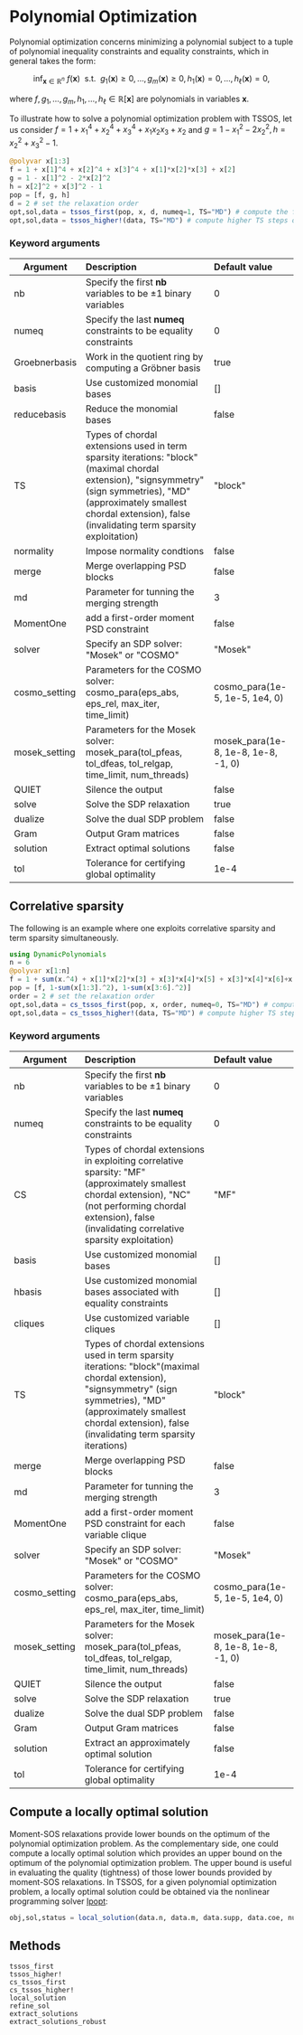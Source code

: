 # Polynomial Optimization

Polynomial optimization concerns minimizing a polynomial subject to a tuple of polynomial inequality constraints and equality constraints, which in general takes the form:

$$\mathrm{inf}_{\mathbf{x}\in\mathbb{R}^n}\ f(\mathbf{x})\ \text{ s.t. }\ g_1(\mathbf{x})\ge0,\ldots,g_m(\mathbf{x})\ge0,h_1(\mathbf{x})=0,\ldots,h_{\ell}(\mathbf{x})=0,$$

where $f,g_1,\ldots,g_m,h_1,\ldots,h_{\ell}\in\mathbb{R}[\mathbf{x}]$ are polynomials in variables $\mathbf{x}$.

To illustrate how to solve a polynomial optimization problem with TSSOS, let us consider $f=1+x_1^4+x_2^4+x_3^4+x_1x_2x_3+x_2$ and $g=1-x_1^2-2x_2^2, h=x_2^2+x_3^2-1$.

```Julia
@polyvar x[1:3]
f = 1 + x[1]^4 + x[2]^4 + x[3]^4 + x[1]*x[2]*x[3] + x[2]
g = 1 - x[1]^2 - 2*x[2]^2
h = x[2]^2 + x[3]^2 - 1
pop = [f, g, h]
d = 2 # set the relaxation order
opt,sol,data = tssos_first(pop, x, d, numeq=1, TS="MD") # compute the first TS step of the TSSOS hierarchy
opt,sol,data = tssos_higher!(data, TS="MD") # compute higher TS steps of the TSSOS hierarchy
```

### Keyword arguments
Argument | Description | Default value
--- | :--- | :---
nb | Specify the first **nb** variables to be $\pm1$ binary variables | 0
numeq | Specify the last **numeq** constraints to be equality constraints | 0
Groebnerbasis | Work in the quotient ring by computing a Gröbner basis | true
basis | Use customized monomial bases | []
reducebasis | Reduce the monomial bases | false
TS | Types of chordal extensions used in term sparsity iterations: "block"(maximal chordal extension), "signsymmetry" (sign symmetries), "MD" (approximately smallest chordal extension), false (invalidating term sparsity exploitation) | "block"
normality | Impose normality condtions | false
merge | Merge overlapping PSD blocks | false
md | Parameter for tunning the merging strength | 3
MomentOne | add a first-order moment PSD constraint | false
solver | Specify an SDP solver: "Mosek" or "COSMO" | "Mosek"
cosmo\_setting | Parameters for the COSMO solver: cosmo\_para(eps\_abs, eps\_rel, max\_iter, time\_limit) | cosmo\_para(1e-5, 1e-5, 1e4, 0)
mosek\_setting | Parameters for the Mosek solver: mosek\_para(tol\_pfeas, tol\_dfeas, tol\_relgap, time\_limit, num\_threads) | mosek\_para(1e-8, 1e-8, 1e-8, -1, 0)
QUIET | Silence the output| false
solve | Solve the SDP relaxation | true
dualize | Solve the dual SDP problem | false
Gram | Output Gram matrices | false
solution | Extract optimal solutions | false
tol | Tolerance for certifying global optimality | 1e-4

## Correlative sparsity
The following is an example where one exploits correlative sparsity and term sparsity simultaneously.

```Julia
using DynamicPolynomials
n = 6
@polyvar x[1:n]
f = 1 + sum(x.^4) + x[1]*x[2]*x[3] + x[3]*x[4]*x[5] + x[3]*x[4]*x[6]+x[3]*x[5]*x[6] + x[4]*x[5]*x[6]
pop = [f, 1-sum(x[1:3].^2), 1-sum(x[3:6].^2)]
order = 2 # set the relaxation order
opt,sol,data = cs_tssos_first(pop, x, order, numeq=0, TS="MD") # compute the first TS step of the CS-TSSOS hierarchy
opt,sol,data = cs_tssos_higher!(data, TS="MD") # compute higher TS steps of the CS-TSSOS hierarchy
```

### Keyword arguments
Argument | Description | Default value
--- | :--- | :---
nb | Specify the first **nb** variables to be $\pm1$ binary variables | 0
numeq | Specify the last **numeq** constraints to be equality constraints | 0
CS | Types of chordal extensions in exploiting correlative sparsity: "MF" (approximately smallest chordal extension), "NC" (not performing chordal extension), false (invalidating correlative sparsity exploitation) | "MF"
basis | Use customized monomial bases | []
hbasis | Use customized monomial bases associated with equality constraints | []
cliques | Use customized variable cliques | []
TS | Types of chordal extensions used in term sparsity iterations: "block"(maximal chordal extension), "signsymmetry" (sign symmetries), "MD" (approximately smallest chordal extension), false (invalidating term sparsity iterations) | "block"
merge | Merge overlapping PSD blocks | false
md | Parameter for tunning the merging strength | 3
MomentOne | add a first-order moment PSD constraint for each variable clique | false
solver | Specify an SDP solver: "Mosek" or "COSMO" | "Mosek"
cosmo\_setting | Parameters for the COSMO solver: cosmo\_para(eps\_abs, eps\_rel, max\_iter, time\_limit) | cosmo\_para(1e-5, 1e-5, 1e4, 0)
mosek\_setting | Parameters for the Mosek solver: mosek\_para(tol\_pfeas, tol\_dfeas, tol\_relgap, time\_limit, num\_threads) | mosek\_para(1e-8, 1e-8, 1e-8, -1, 0)
QUIET | Silence the output| false
solve | Solve the SDP relaxation | true
dualize | Solve the dual SDP problem | false
Gram | Output Gram matrices | false
solution | Extract an approximately optimal solution | false
tol | Tolerance for certifying global optimality | 1e-4

## Compute a locally optimal solution
Moment-SOS relaxations provide lower bounds on the optimum of the polynomial optimization problem. As the complementary side, one could compute a locally optimal solution which provides an upper bound on the optimum of the polynomial optimization problem. The upper bound is useful in evaluating the quality (tightness) of those lower bounds provided by moment-SOS relaxations. In TSSOS, for a given polynomial optimization problem, a locally optimal solution could be obtained via the nonlinear programming solver [Ipopt](https://github.com/jump-dev/Ipopt.jl):

```Julia
obj,sol,status = local_solution(data.n, data.m, data.supp, data.coe, numeq=data.numeq, startpoint=rand(data.n))
```

## Methods
```@docs
tssos_first
tssos_higher!
cs_tssos_first
cs_tssos_higher!
local_solution
refine_sol
extract_solutions
extract_solutions_robust
```
